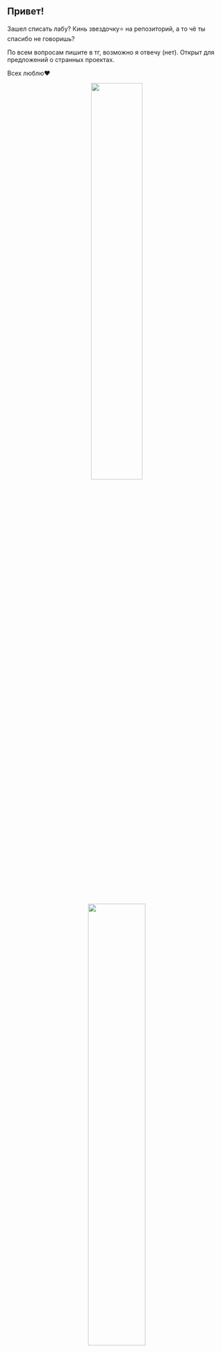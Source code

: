 ## Привет! 

Зашел списать лабу? Кинь звездочку⭐ на репозиторий, а то чё ты спасибо не говоришь? 

По всем вопросам пишите в тг, возможно я отвечу (нет). Открыт для предложений о странных проектах. 

Всех люблю❤️

<div align=center>
  <img src="https://github-readme-stats-iota-liart-53.vercel.app/api?username=Magikman008&count_private=truei&show_icons=true&bg_color=161b22&text_color=c9d1d9&title_color=58a6ff&border_color=30363d&icon_color=58a6ff&border_radius=6" width=48.3% height=auto/>
  <img src="https://streak-stats.demolab.com?user=Magikman008&border_radius=6&background=161B22&border=30363D&stroke=30363D&ring=58A6FF&currStreakLabel=58A6FF&currStreakNum=C9D1D9&sideNums=C9D1D9&sideLabels=C9D1D9&dates=8B949E" width=51.0% height=auto/>
</div>
